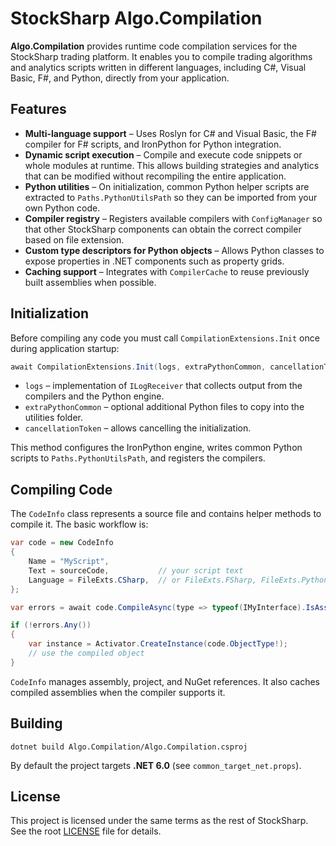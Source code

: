 # StockSharp Algo.Compilation

**Algo.Compilation** provides runtime code compilation services for the StockSharp trading platform. It enables you to compile trading algorithms and analytics scripts written in different languages, including C#, Visual Basic, F#, and Python, directly from your application.

## Features

- **Multi-language support** – Uses Roslyn for C# and Visual Basic, the F# compiler for F# scripts, and IronPython for Python integration.
- **Dynamic script execution** – Compile and execute code snippets or whole modules at runtime. This allows building strategies and analytics that can be modified without recompiling the entire application.
- **Python utilities** – On initialization, common Python helper scripts are extracted to `Paths.PythonUtilsPath` so they can be imported from your own Python code.
- **Compiler registry** – Registers available compilers with `ConfigManager` so that other StockSharp components can obtain the correct compiler based on file extension.
- **Custom type descriptors for Python objects** – Allows Python classes to expose properties in .NET components such as property grids.
- **Caching support** – Integrates with `CompilerCache` to reuse previously built assemblies when possible.

## Initialization

Before compiling any code you must call `CompilationExtensions.Init` once during application startup:

```csharp
await CompilationExtensions.Init(logs, extraPythonCommon, cancellationToken);
```

- `logs` – implementation of `ILogReceiver` that collects output from the compilers and the Python engine.
- `extraPythonCommon` – optional additional Python files to copy into the utilities folder.
- `cancellationToken` – allows cancelling the initialization.

This method configures the IronPython engine, writes common Python scripts to `Paths.PythonUtilsPath`, and registers the compilers.

## Compiling Code

The `CodeInfo` class represents a source file and contains helper methods to compile it. The basic workflow is:

```csharp
var code = new CodeInfo
{
    Name = "MyScript",
    Text = sourceCode,           // your script text
    Language = FileExts.CSharp,  // or FileExts.FSharp, FileExts.Python, ...
};

var errors = await code.CompileAsync(type => typeof(IMyInterface).IsAssignableFrom(type), null, CancellationToken.None);

if (!errors.Any())
{
    var instance = Activator.CreateInstance(code.ObjectType!);
    // use the compiled object
}
```

`CodeInfo` manages assembly, project, and NuGet references. It also caches compiled assemblies when the compiler supports it.

## Building

```
dotnet build Algo.Compilation/Algo.Compilation.csproj
```

By default the project targets **.NET 6.0** (see `common_target_net.props`).

## License

This project is licensed under the same terms as the rest of StockSharp. See the root [LICENSE](../LICENSE) file for details.

